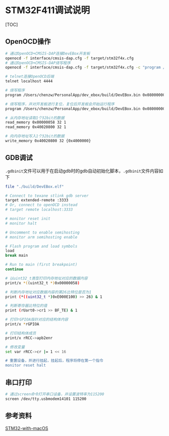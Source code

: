 

# STM32F411调试说明

[TOC]

## OpenOCD操作

```bash
# 通过OpenOCD+CMSIS-DAP连接DevEBox开发板
openocd -f interface/cmsis-dap.cfg -f target/stm32f4x.cfg
# 通过OpenOCD+CMSIS-DAP烧写程序
openocd -f interface/cmsis-dap.cfg -f target/stm32f4x.cfg -c "program /Users/chenzw/PersonalApp/stm32f4/build/DevEBox.bin 0x08000000 verify exit"
```

```bash
# telnet连接OpenOCD后端
telnet localhost 4444

# 烧写程序
program /Users/chenzw/PersonalApp/dev_ebox/build/DevEBox.bin 0x08000000 verify

# 烧写程序，并对开发板进行复位，复位后开发板会开始运行程序
program /Users/chenzw/PersonalApp/dev_ebox/build/DevEBox.bin 0x08000000 verify reset

# 从内存地址读取1个32bit的数据
read_memory 0x00000058 32 1
read_memory 0x40020800 32 1

# 向内存地址写入1个32bit的数据
write_memory 0x40020800 32 {0x4000000}
```

## GDB调试

`.gdbinit`文件可以用于在启动gdb时的gdb自动初始化脚本，`.gdbinit`文件内容如下

```bash
file "./build/DevEBox.elf"

# Connect to texane stlink gdb server
target extended-remote :3333
# Or, connect to openOCD instead
# target remote localhost:3333

# monitor reset init
# monitor halt

# Uncomment to enable semihosting
# monitor arm semihosting enable

# Flash program and load symbols
load
break main

# Run to main (first breakpoint)
continue
```

```bash
# 以uint32_t类型打印内存地址对应的数据内容
print/x *((uint32_t *)0x00000058)

# 判断内存地址对应数据内容的第26比特位是否为1
print (*((uint32_t *)0xE000E100) >> 26) & 1

# 判断寄存器比特位的值
print (rUart0->cr1 >> BF_TE) & 1

# 打印rGPIOA指针对应的结构体内容
print/x *rGPIOA

# 打印结构体成员
print/x rRCC->apb2enr

# 修改变量
set var rRCC->cr |= 1 << 16

# 重置设备，并进行挂起，挂起后，程序将停在第一个指令
monitor reset halt
```

## 串口打印

```bash
# 通过screen命令打开串口设备，并设置波特率为115200
screen /dev/tty.usbmodem14101 115200
```

## 参考资料

[STM32-with-macOS](https://github.com/glegrain/STM32-with-macOS)
